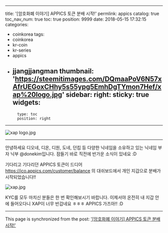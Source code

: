 
---
title: '[암호화폐 이야기] APPICS 토큰 분배 시작!'
permlink: appics
catalog: true
toc_nav_num: true
toc: true
position: 9999
date: 2018-05-15 17:32:15
categories:
- coinkorea
tags:
- coinkorea
- kr-coin
- kr-series
- appics
- jjangjjangman
thumbnail: 'https://steemitimages.com/DQmaaPoV6N57xAfrUEGoxCHhy5s55ypg5EmhDgTYmon7Hef/xap%20logo.jpg'
sidebar:
    right:
        sticky: true
widgets:
    -
        type: toc
        position: right
---


![xap logo.jpg](https://steemitimages.com/DQmaaPoV6N57xAfrUEGoxCHhy5s55ypg5EmhDgTYmon7Hef/xap%20logo.jpg)
***

안녕하세요 디오네, 디온, 디원, 도네, 던킴 등 다양한 닉네임을 소유하고 있는 닉네임 부자 닉부 @donekim입니다. 잠들기 바로 직전에 반가운 소식이 있네요 :D 


기다리고 기다리던 APPICS 토큰이 드디어 https://ico.appics.com/customer/balance 의 대쉬보드에서 개인 지갑으로 분배가 시작되었습니다!! 

![xap.jpg](https://steemitimages.com/DQmbMwmRyoJWLrWmatpGZydQ1HGEvhuC3UXCiou2eDZeBVB/xap.jpg)

KYC를 모두 마치신 분들은 한 번 확인해보시기 바랍니다. 이제서야 온전히 내 지갑 안에 들어오다니 XAP이 너무 반갑네요 ㅎㅎㅎ APPICS 가즈아!! :D

- - -

This page is synchronized from the post: ['[암호화폐 이야기] APPICS 토큰 분배 시작!'](https://steemit.com/@donekim/appics)
